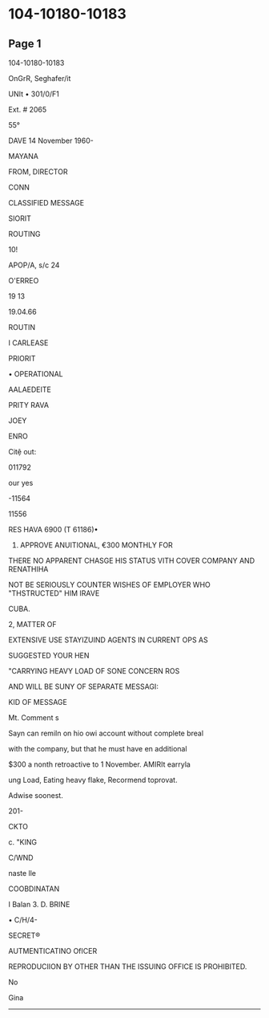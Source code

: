 # 104-10180-10183

## Page 1

104-10180-10183

OnGrR, Seghafer/it

UNIt • 301/0/F1

Ext. # 2065

55°

DAVE 14 November 1960-

MAYANA

FROM, DIRECTOR

CONN

CLASSIFIED MESSAGE

SIORIT

ROUTING

10!

APOP/A, s/c 24

O'ERREO

19 13

19.04.66

ROUTIN

I CARLEASE

PRIORIT

• OPERATIONAL

AALAEDEITE

PRITY RAVA

JOEY

ENRO

Citệ out:

011792

our yes

-11564

11556

RES HAVA 6900 (T 61186)•

1. APPROVE ANUITIONAL, €300 MONTHLY FOR

THERE NO APPARENT CHASGE HIS STATUS VITH COVER COMPANY AND RENATHIHA

NOT BE SERIOUSLY COUNTER WISHES OF EMPLOYER WHO "THSTRUCTED" HIM IRAVE

CUBA.

2, MATTER OF

EXTENSIVE USE STAYIZUIND AGENTS IN CURRENT OPS AS

SUGGESTED YOUR HEN

"CARRYING HEAVY LOAD OF SONE CONCERN ROS

AND WILL BE SUNY OF SEPARATE MESSAGI:

KID OF MESSAGE

Mt. Comment s

Sayn can remiln on hio owi account without complete breal

with the company, but that he must have en additional

$300 a nonth retroactive to 1 November. AMIRIt earryla

ung Load, Eating heavy flake, Recormend toprovat.

Adwise soonest.

201-

CKTO

c. "KING

C/WND

naste lle

COOBDINATAN

I Balan 3. D. BRINE

• C/H/4-

SECRET®

AUTMENTICATINO OfICER

REPRODUCIION BY OTHER THAN THE ISSUING OFFICE IS PROHIBITED.

No

Gina

---

